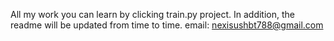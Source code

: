 All my work you can learn by clicking  train.py project. In addition, the readme will be updated from time to time.
email: nexisushbt788@gmail.com
